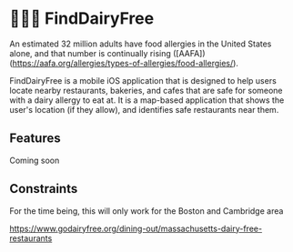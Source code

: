 # 🐄🙅‍♂️ FindDairyFree

An estimated 32 million adults have food allergies in the United States alone, and that number is continually rising ([AAFA])(https://aafa.org/allergies/types-of-allergies/food-allergies/). 

FindDairyFree is a mobile iOS application that is designed to help users locate nearby
restaurants, bakeries, and cafes that are safe for someone with a dairy allergy to eat at.
It is a map-based application that shows the user's location (if they allow), and 
identifies safe restaurants near them.

## Features
Coming soon

## Constraints 
For the time being, this will only work for the Boston and Cambridge area

https://www.godairyfree.org/dining-out/massachusetts-dairy-free-restaurants
